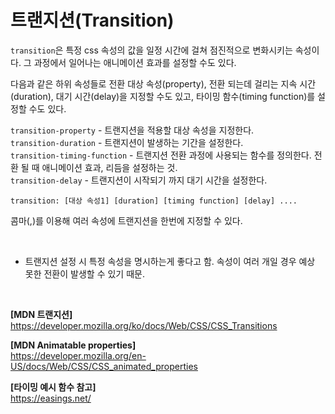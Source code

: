 # 트랜지션(Transition)

`transition`은 특정 css 속성의 값을 일정 시간에 걸쳐 점진적으로 변화시키는 속성이다. 그 과정에서 일어나는 애니메이션 효과를 설정할 수도 있다.

다음과 같은 하위 속성들로 전환 대상 속성(property), 전환 되는데 걸리는 지속 시간(duration), 대기 시간(delay)을 지정할 수도 있고, 타이밍 함수(timing function)를 설정할 수도 있다.

`transition-property` - 트랜지션을 적용할 대상 속성을 지정한다.<br>
`transition-duration` - 트랜지션이 발생하는 기간을 설정한다.<br>
`transition-timing-function` - 트랜지션 전환 과정에 사용되는 함수를 정의한다. 전환 될 때 애니메이션 효과, 리듬을 설정하는 것. <br>
`transition-delay` - 트랜지션이 시작되기 까지 대기 시간을 설정한다.<br>

```
transition: [대상 속성1] [duration] [timing function] [delay] ....
```

콤마(,)를 이용해 여러 속성에 트랜지션을 한번에 지정할 수 있다.

<br>

* 트랜지션 설정 시 특정 속성을 명시하는게 좋다고 함. 속성이 여러 개일 경우 예상 못한 전환이 발생할 수 있기 때문.


<!-- # 트랜지션 타이밍 함수(Transition Timing Function) -->



<br>


**[MDN 트랜지션]** <br>
https://developer.mozilla.org/ko/docs/Web/CSS/CSS_Transitions

**[MDN Animatable properties]** <br>
https://developer.mozilla.org/en-US/docs/Web/CSS/CSS_animated_properties

**[타이밍 예시 함수 참고]** <br>
https://easings.net/